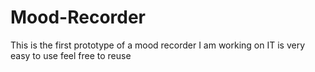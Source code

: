 # Mood-Recorder
This is the first prototype of a mood recorder I am working on 
IT is very easy to use feel free to reuse
